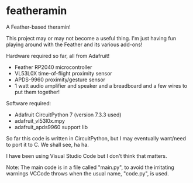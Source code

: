 # featheramin
A Feather-based theramin!

This project may or may not become a useful thing. I'm just having fun playing around with the Feather and its various add-ons!

Hardware required so far, all from
Adafruit!
 * Feather RP2040 microcontroller
 * VL53L0X time-of-flight proximity sensor
 * APDS-9960 proximity/gesture sensor
 * 1 watt audio amplifier and speaker
and a breadboard and a few wires to put them together!

Software required:
 * Adafruit CircuitPython 7 (version 7.3.3 used)
 * adafruit_vl53l0x.mpy
 * adafruit_apds9960 support lib

So far this code is written in CircuitPython, but I may eventually want/need to port it to C. We shall see, ha ha.

I have been using Visual Studio Code but I don't think that matters.

Note: The main code is in a file called "main.py", to avoid the irritating warnings VCCode throws when the usual name, "code.py", is used.
